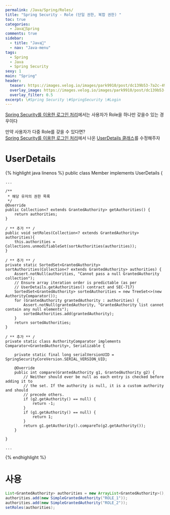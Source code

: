 ```yaml
---
permalink: /Java/Spring/Roles/
title: "Spring Security - Role (단일 권한, 복합 권한) "
toc: true
categories:
  - Java🐛Spring
comments: true
sidebar:
  - title: "Java🐛"
  - nav: "Java-menu"
tags:
  - Spring
  - Java
  - Spring Security
sexy: 1
main: "Spring"
header:
  teaser: https://images.velog.io/images/park9910/post/dc139b53-7a2c-4973-ba88-23fb96b06b2e/image.png
  overlay_image: https://images.velog.io/images/park9910/post/dc139b53-7a2c-4973-ba88-23fb96b06b2e/image.png
  overlay_filter: 0.5
excerpt: \#Spring Security \#SpringSecurity \#Login
---
```


[Spring Security를 이용한 로그인 처리](https://chanyoung-dev.github.io/Java/Spring/LoginBySecurity/)에서는 사용자가 Role을 하나만 갖을수 있는 경우이다  

만약 사용자가 다중 Role를 갖을 수 있다면?  
[Spring Security를 이용한 로그인 처리](https://chanyoung-dev.github.io/Java/Spring/LoginBySecurity/)에서 나온 [UserDetails 클래스](https://chanyoung-dev.github.io/Java/Spring/LoginBySecurity/#4-userdetails)를 수정해주자

# UserDetails
{% highlight java linenos %}
public class Member implements UserDetails {
    
    ...

    /**
     * 해당 유저의 권한 목록
     */
    @Override
    public Collection<? extends GrantedAuthority> getAuthorities() {
        return authorities;
    }

    / ** 추가 ** /
    public void setRoles(Collection<? extends GrantedAuthority> authorities){
        this.authorities = Collections.unmodifiableSet(sortAuthorities(authorities));
    }

    / ** 추가 ** /
    private static SortedSet<GrantedAuthority> sortAuthorities(Collection<? extends GrantedAuthority> authorities) {
        Assert.notNull(authorities, "Cannot pass a null GrantedAuthority collection");
        // Ensure array iteration order is predictable (as per
        // UserDetails.getAuthorities() contract and SEC-717)
        SortedSet<GrantedAuthority> sortedAuthorities = new TreeSet<>(new AuthorityComparator());
        for (GrantedAuthority grantedAuthority : authorities) {
            Assert.notNull(grantedAuthority, "GrantedAuthority list cannot contain any null elements");
            sortedAuthorities.add(grantedAuthority);
        }
        return sortedAuthorities;
    }

    / ** 추가 ** /
    private static class AuthorityComparator implements Comparator<GrantedAuthority>, Serializable {

        private static final long serialVersionUID = SpringSecurityCoreVersion.SERIAL_VERSION_UID;

        @Override
        public int compare(GrantedAuthority g1, GrantedAuthority g2) {
            // Neither should ever be null as each entry is checked before adding it to
            // the set. If the authority is null, it is a custom authority and should
            // precede others.
            if (g2.getAuthority() == null) {
                return -1;
            }
            if (g1.getAuthority() == null) {
                return 1;
            }
            return g1.getAuthority().compareTo(g2.getAuthority());
        }

    }

    ...
{% endhighlight %}

# 사용
```java
List<GrantedAuthority> authorities = new ArrayList<GrantedAuthority>();
authorities.add(new SimpleGrantedAuthority("ROLE_1"));
authorities.add(new SimpleGrantedAuthority("ROLE_2"));
setRoles(authorities);
```